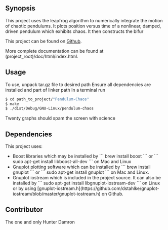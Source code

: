 ## Synopsis

This project uses the leapfrog algorithm to numerically integrate the motion of 
chaotic pendulums. It plots position versus time of a nonlinear, damped, driven 
pendulum which exhibits chaos. It then constructs the bifur

This project can be found on [Github](https://github.com/hdamron17/Pendulum-Chaos).

More complete documentation can be found at (project_root)/doc/html/index.html.

## Usage

To use, unpack tar.gz file to desired path
Ensure all dependencies are installed and part of linker path
In a terminal run 
```bash
$ cd path_to_project/"Pendulum-Chaos"
$ make
$ ./dist/Debug/GNU-Linux/pendulum-chaos
```
Twenty graphs should spam the screen with science

## Dependencies

This project uses:
<ul>
<li>Boost libraries which may be installed by
```
brew install boost
```
or
```
sudo apt-get install libboost-all-dev
```
on Mac and Linux</li>
<li>Gnuplot plotting software which can be installed by 
```
brew install gnuplot
```
or
```
sudo apt-get install gnuplot
```
on Mac and Linux.</li>
<li>Gnuplot iostream which is included in the project source. It can also be installed by
```
sudo apt-get install libgnuplot-iostream-dev
```
on Linux or by using [gnuplot-iostream.h](https://github.com/dstahlke/gnuplot-iostream/blob/master/gnuplot-iostream.h) on Github.</li>
</ul>

## Contributor

The one and only Hunter Damron

